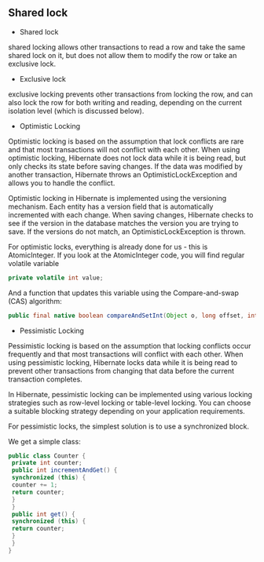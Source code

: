 ## Shared lock

- Shared lock

shared locking allows other transactions to read a row and take the same shared lock on it, but does not allow them to modify the row or take an exclusive lock.

- Exclusive lock

 exclusive locking prevents other transactions from locking the row, and can also lock the row for both writing and reading, depending on the current isolation level (which is discussed below).

- Optimistic Locking

Optimistic locking is based on the assumption that lock conflicts are rare and that most transactions will not conflict with each other. When using optimistic locking, Hibernate does not lock data while it is being read, but only checks its state before saving changes. If the data was modified by another transaction, Hibernate throws an OptimisticLockException and allows you to handle the conflict.

Optimistic locking in Hibernate is implemented using the versioning mechanism. Each entity has a version field that is automatically incremented with each change. When saving changes, Hibernate checks to see if the version in the database matches the version you are trying to save. If the versions do not match, an OptimisticLockException is thrown.

For optimistic locks, everything is already done for us - this is AtomicInteger. If you look at the AtomicInteger code, you will find
regular volatile variable
```java
private volatile int value;
```
And a function that updates this variable using the Compare-and-swap (CAS) algorithm:
```java
public final native boolean compareAndSetInt(Object o, long offset, int expected, int x);
```

- Pessimistic Locking

Pessimistic locking is based on the assumption that locking conflicts occur frequently and that most transactions will conflict with each other. When using pessimistic locking, Hibernate locks data while it is being read to prevent other transactions from changing that data before the current transaction completes.

In Hibernate, pessimistic locking can be implemented using various locking strategies such as row-level locking or table-level locking. You can choose a suitable blocking strategy depending on your application requirements.

For pessimistic locks, the simplest solution is to use a synchronized block.

We get a simple class:
```java
public class Counter {
 private int counter;
 public int incrementAndGet() {
 synchronized (this) {
 counter += 1;
 return counter;
 }
 }
 public int get() {
 synchronized (this) {
 return counter;
 }
 }
}
```
